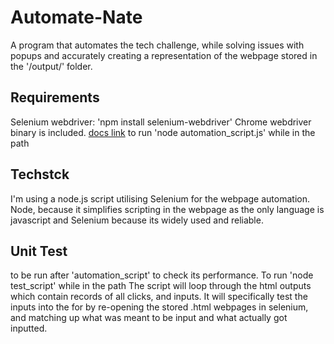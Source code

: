# Automate-Nate
A program that automates the tech challenge, while solving issues with popups and accurately creating a representation of the webpage stored in the '/output/' folder.  

## Requirements

Selenium webdriver: 'npm install selenium-webdriver'
Chrome webdriver binary is included. [docs link](https://www.selenium.dev/documentation/en/selenium_installation/installing_webdriver_binaries/)
to run 'node automation_script.js' while in the path

## Techstck
I'm using a node.js script utilising Selenium for the webpage automation. Node, because it simplifies scripting in the webpage as the only language is javascript and Selenium because its widely used and reliable.

## Unit Test
to be run after 'automation_script' to check its performance. To run 'node test_script' while in the path
The script will loop through the html outputs which contain records of all clicks, and inputs. It will specifically test the inputs into the for by re-opening the stored .html webpages in selenium, and matching up what was meant to be input and what actually got inputted.

 
